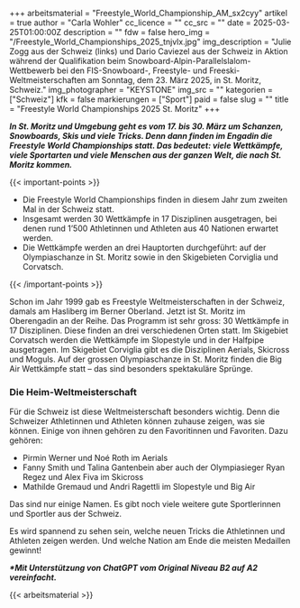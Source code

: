 +++
arbeitsmaterial = "Freestyle_World_Championship_AM_sx2cyy"
artikel = true
author = "Carla Wohler"
cc_licence = ""
cc_src = ""
date = 2025-03-25T01:00:00Z
description = ""
fdw = false
hero_img = "/Freestyle_World_Championships_2025_tnjvlx.jpg"
img_description = "Julie Zogg aus der Schweiz (links) und Dario Caviezel aus der Schweiz in Aktion während der Qualifikation beim Snowboard-Alpin-Parallelslalom-Wettbewerb bei den FIS-Snowboard-, Freestyle- und Freeski-Weltmeisterschaften am Sonntag, dem 23. März 2025, in St. Moritz, Schweiz."
img_photographer = "KEYSTONE"
img_src = ""
kategorien = ["Schweiz"]
kfk = false
markierungen = ["Sport"]
paid = false
slug = ""
title = "Freestyle World Championships 2025 St. Moritz"
+++

**_In St. Moritz und Umgebung geht es vom 17. bis 30. März um Schanzen, Snowboards, Skis und viele Tricks. Denn dann finden im Engadin die Freestyle World Championships statt. Das bedeutet: viele Wettkämpfe, viele Sportarten und viele Menschen aus der ganzen Welt, die nach St. Moritz kommen._**

{{< important-points >}}

<ul>

<li>Die Freestyle World Championships finden in diesem Jahr zum zweiten Mal in der Schweiz statt.</li>

<li>Insgesamt werden 30 Wettkämpfe in 17 Disziplinen ausgetragen, bei denen rund 1’500 Athletinnen und Athleten aus 40 Nationen erwartet werden.</li>

<li>Die Wettkämpfe werden an drei Hauptorten durchgeführt: auf der Olympiaschanze in St. Moritz sowie in den Skigebieten Corviglia und Corvatsch.</li>

</ul>

{{< /important-points >}}

Schon im Jahr 1999 gab es Freestyle Weltmeisterschaften in der Schweiz, damals am Hasliberg im Berner Oberland. Jetzt ist St. Moritz im Oberengadin an der Reihe. Das Programm ist sehr gross: 30 Wettkämpfe in 17 Disziplinen. Diese finden an drei verschiedenen Orten statt. Im Skigebiet Corvatsch werden die Wettkämpfe im Slopestyle und in der Halfpipe ausgetragen. Im Skigebiet Corviglia gibt es die Disziplinen Aerials, Skicross und Moguls. Auf der grossen Olympiaschanze in St. Moritz finden die Big Air Wettkämpfe statt – das sind besonders spektakuläre Sprünge.
 
### Die Heim-Weltmeisterschaft
Für die Schweiz ist diese Weltmeisterschaft besonders wichtig. Denn die Schweizer Athletinnen und Athleten können zuhause zeigen, was sie können. Einige von ihnen gehören zu den Favoritinnen und Favoriten. Dazu gehören: 

-	Pirmin Werner und Noé Roth im Aerials 
-	Fanny Smith und Talina Gantenbein aber auch der Olympiasieger Ryan Regez und Alex Fiva im Skicross
-	Mathilde Gremaud und Andri Ragettli im Slopestyle und Big Air

Das sind nur einige Namen. Es gibt noch viele weitere gute Sportlerinnen und Sportler aus der Schweiz. 

Es wird spannend zu sehen sein, welche neuen Tricks die Athletinnen und Athleten zeigen werden. Und welche Nation am Ende die meisten Medaillen gewinnt!

**_\*Mit Unterstützung von ChatGPT vom Original Niveau B2 auf A2 vereinfacht._**

{{< arbeitsmaterial >}}